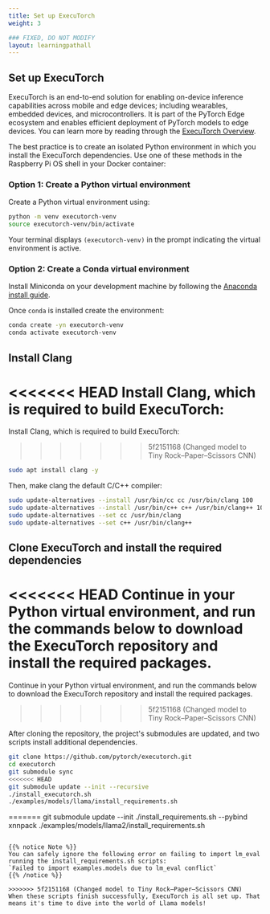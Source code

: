 ```yaml
---
title: Set up ExecuTorch
weight: 3

### FIXED, DO NOT MODIFY
layout: learningpathall
---
```

## Set up ExecuTorch

ExecuTorch is an end-to-end solution for enabling on-device inference capabilities across mobile and edge devices; including wearables, embedded devices, and microcontrollers. It is part of the PyTorch Edge ecosystem and enables efficient deployment of PyTorch models to edge devices. You can learn more by reading through the [ExecuTorch Overview](https://pytorch.org/executorch/stable/intro-overview.html).

The best practice is to create an isolated Python environment in which you install the ExecuTorch dependencies. Use one of these methods in the Raspberry Pi OS shell in your Docker container:

### Option 1: Create a Python virtual environment

Create a Python virtual environment using:

```bash
python -m venv executorch-venv
source executorch-venv/bin/activate
```

Your terminal displays `(executorch-venv)` in the prompt indicating the virtual environment is active.

### Option 2: Create a Conda virtual environment

Install Miniconda on your development machine by following the [Anaconda install guide](/install-guides/anaconda/).

Once `conda` is installed create the environment:

```bash
conda create -yn executorch-venv
conda activate executorch-venv
```

## Install Clang

<<<<<<< HEAD
Install Clang, which is required to build ExecuTorch:
=======
Install Clang, which is required to build ExecuTorch: 
>>>>>>> 5f2151168 (Changed model to Tiny Rock–Paper–Scissors CNN)

```bash
sudo apt install clang -y
```

Then, make clang the default C/C++ compiler:

```bash
sudo update-alternatives --install /usr/bin/cc cc /usr/bin/clang 100
sudo update-alternatives --install /usr/bin/c++ c++ /usr/bin/clang++ 100
sudo update-alternatives --set cc /usr/bin/clang
sudo update-alternatives --set c++ /usr/bin/clang++
```

## Clone ExecuTorch and install the required dependencies

<<<<<<< HEAD
Continue in your Python virtual environment, and run the commands below to download the ExecuTorch repository and install the required packages.
=======
Continue in your Python virtual environment, and run the commands below to download the ExecuTorch repository and install the required packages. 
>>>>>>> 5f2151168 (Changed model to Tiny Rock–Paper–Scissors CNN)

After cloning the repository, the project's submodules are updated, and two scripts install additional dependencies.

``` bash
git clone https://github.com/pytorch/executorch.git
cd executorch
git submodule sync
<<<<<<< HEAD
git submodule update --init --recursive
./install_executorch.sh
./examples/models/llama/install_requirements.sh
```

=======
git submodule update --init
./install_requirements.sh --pybind xnnpack
./examples/models/llama2/install_requirements.sh
```

{{% notice Note %}}
You can safely ignore the following error on failing to import lm_eval running the install_requirements.sh scripts:
`Failed to import examples.models due to lm_eval conflict`
{{% /notice %}}

>>>>>>> 5f2151168 (Changed model to Tiny Rock–Paper–Scissors CNN)
When these scripts finish successfully, ExecuTorch is all set up. That means it's time to dive into the world of Llama models!